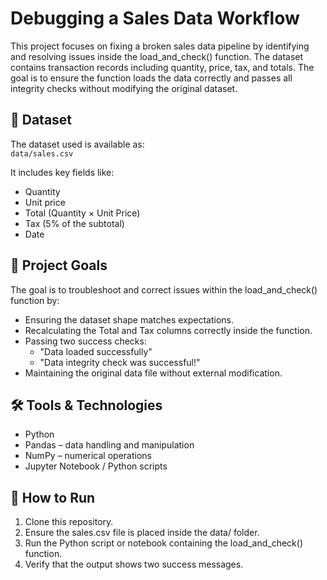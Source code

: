 # Debugging a Sales Data Workflow

This project focuses on fixing a broken sales data pipeline by identifying and resolving issues inside the load_and_check() function. The dataset contains transaction records including quantity, price, tax, and totals. The goal is to ensure the function loads the data correctly and passes all integrity checks without modifying the original dataset.

## 📁 Dataset


The dataset used is available as:  
`data/sales.csv`

It includes key fields like:

- Quantity
- Unit price
- Total (Quantity × Unit Price)
- Tax (5% of the subtotal)
- Date


## 🎯 Project Goals

The goal is to troubleshoot and correct issues within the load_and_check() function by:

- Ensuring the dataset shape matches expectations.
- Recalculating the Total and Tax columns correctly inside the function.
- Passing two success checks:
  - "Data loaded successfully"
  - "Data integrity check was successful!"
- Maintaining the original data file without external modification.


## 🛠️ Tools & Technologies
- Python
- Pandas – data handling and manipulation
- NumPy – numerical operations
- Jupyter Notebook / Python scripts

## 🚀 How to Run
1. Clone this repository.
2. Ensure the sales.csv file is placed inside the data/ folder.
3. Run the Python script or notebook containing the load_and_check() function.
4. Verify that the output shows two success messages.


